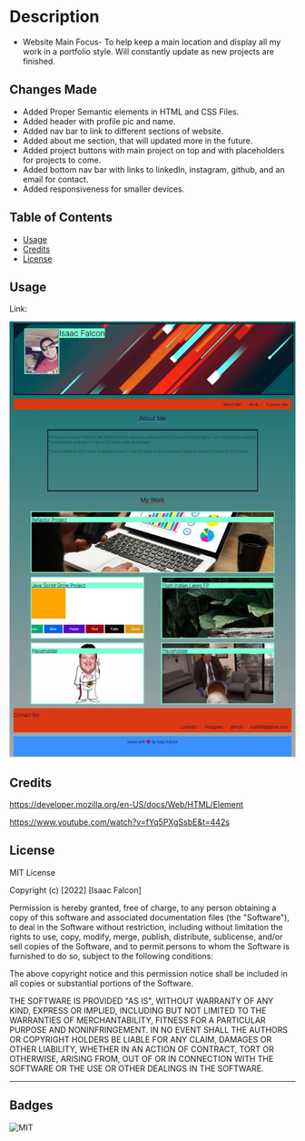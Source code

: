 # Description

- Website Main Focus- To help keep a main location and display all my work in a portfolio style. Will constantly update as new projects are finished.

## Changes Made

- Added Proper Semantic elements in HTML and CSS Files.
- Added header with profile pic and name.
- Added nav bar to link to different sections of website.
- Added about me section, that will updated more in the future.
- Added project buttons with main project on top and with placeholders for projects to come.
- Added bottom nav bar with links to linkedIn, instagram, github, and an email for contact.
- Added responsiveness for smaller devices.

## Table of Contents

- [Usage](#usage)
- [Credits](#credits)
- [License](#license)

## Usage

Link:

![alt Website Screenshot](assets/images/preview.JPG)

## Credits

https://developer.mozilla.org/en-US/docs/Web/HTML/Element

https://www.youtube.com/watch?v=fYq5PXgSsbE&t=442s


## License

MIT License

Copyright (c) [2022] [Isaac Falcon]

Permission is hereby granted, free of charge, to any person obtaining a copy
of this software and associated documentation files (the "Software"), to deal
in the Software without restriction, including without limitation the rights
to use, copy, modify, merge, publish, distribute, sublicense, and/or sell
copies of the Software, and to permit persons to whom the Software is
furnished to do so, subject to the following conditions:

The above copyright notice and this permission notice shall be included in all
copies or substantial portions of the Software.

THE SOFTWARE IS PROVIDED "AS IS", WITHOUT WARRANTY OF ANY KIND, EXPRESS OR
IMPLIED, INCLUDING BUT NOT LIMITED TO THE WARRANTIES OF MERCHANTABILITY,
FITNESS FOR A PARTICULAR PURPOSE AND NONINFRINGEMENT. IN NO EVENT SHALL THE
AUTHORS OR COPYRIGHT HOLDERS BE LIABLE FOR ANY CLAIM, DAMAGES OR OTHER
LIABILITY, WHETHER IN AN ACTION OF CONTRACT, TORT OR OTHERWISE, ARISING FROM,
OUT OF OR IN CONNECTION WITH THE SOFTWARE OR THE USE OR OTHER DEALINGS IN THE
SOFTWARE.

---

## Badges

![MIT](https://img.shields.io/apm/l/vim-mode)

